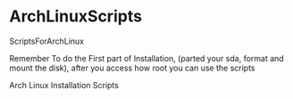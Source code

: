 # ArchLinuxScripts
ScriptsForArchLinux

Remember To do the First part of Installation, (parted your sda, format and mount the disk), after you access how root you can use the scripts
  
Arch Linux Installation Scripts
